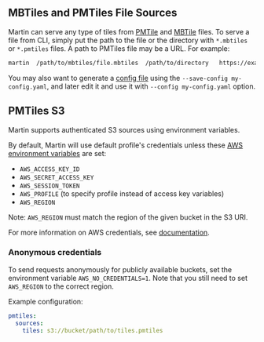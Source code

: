 ## MBTiles and PMTiles File Sources

Martin can serve any type of tiles from [PMTile](https://protomaps.com/blog/pmtiles-v3-whats-new)
and [MBTile](https://github.com/mapbox/mbtiles-spec) files. To serve a file from CLI, simply put the path to the file or
the directory with `*.mbtiles` or `*.pmtiles` files. A path to PMTiles file may be a URL. For example:

```bash
martin  /path/to/mbtiles/file.mbtiles  /path/to/directory   https://example.org/path/tiles.pmtiles
```

You may also want to generate a [config file](config-file.md) using the `--save-config my-config.yaml`, and later edit
it and use it with `--config my-config.yaml` option.

## PMTiles S3

Martin supports authenticated S3 sources using environment variables.

By default, Martin will use default profile's credentials unless these [AWS environment variables](https://docs.aws.amazon.com/sdkref/latest/guide/creds-config-files.html) are set:

- `AWS_ACCESS_KEY_ID`
- `AWS_SECRET_ACCESS_KEY`
- `AWS_SESSION_TOKEN`
- `AWS_PROFILE` (to specify profile instead of access key variables)
- `AWS_REGION`

Note: `AWS_REGION` must match the region of the given bucket in the S3 URI.

For more information on AWS credentials, see [documentation](https://docs.aws.amazon.com/sdkref/latest/guide/creds-config-files.html).

### Anonymous credentials

To send requests anonymously for publicly available buckets, set the environment variable `AWS_NO_CREDENTIALS=1`.
Note that you still need to set `AWS_REGION` to the correct region.

Example configuration:

```yaml
pmtiles:
  sources:
    tiles: s3://bucket/path/to/tiles.pmtiles
```
